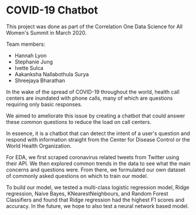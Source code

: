 # COVID-19 Chatbot

This project was done as part of the Correlation One Data Science for All Women's Summit in March 2020. 

Team members: 
- Hannah Lyon
- Stephanie Jung
- Ivette Sulca
- Aakanksha Nallabothula Surya
- Shreejaya Bharathan

In the wake of the spread of COVID-19 throughout the world,  health call centers are inundated with phone calls, many of which are questions requiring only basic responses.

We aimed to ameliorate this issue by creating a chatbot that could answer these common questions to reduce the load on call centers. 

In essence, it is a chatbot that can detect the intent of a user's question and respond with information straight from the Center for Disease Control or the World Health Organization. 

For EDA, we first scraped coronavirus related tweets from Twitter using their API. We then explored common trends in the data to see what the main concerns and questions were. From there, we formulated our own dataset of commonly asked questions on which to train our model.

To build our model, we tested a multi-class logistic regression model, Ridge regression, Naive Bayes, KNearestNeighbours, and Random Forest Classifiers and found that Ridge regression had the highest F1 scores and accuracy. In the future, we hope to also test a neural network based model.
